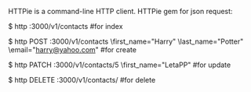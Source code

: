 HTTPie is a command-line HTTP client.
HTTPie gem for json request:

$ http :3000/v1/contacts  #for index

$ http POST :3000/v1/contacts \first_name="Harry" \last_name="Potter" \email="harry@yahoo.com"  #for create

$ http PATCH :3000/v1/contacts/5 \first_name="LetaPP"  #for update

$ http DELETE :3000/v1/contacts/  #for delete

